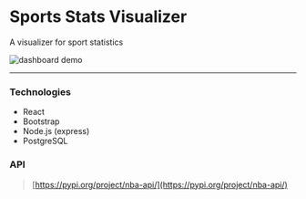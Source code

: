 # Sports Stats Visualizer

A visualizer for sport statistics

<!-- ![homepgae](https://user-images.githubusercontent.com/40698347/72876586-a8f62800-3cab-11ea-8b5a-332514dde6a6.png) -->
![dashboard demo](https://github.com/atefkaibenothman/NBA-Viz/blob/master/demo.gif)

---

### Technologies
- React
- Bootstrap
- Node.js (express)
- PostgreSQL

### API
> [https://pypi.org/project/nba-api/](https://pypi.org/project/nba-api/)

